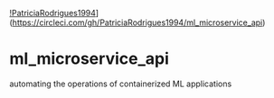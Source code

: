 [!PatriciaRodrigues1994](https://circleci.com/gh/PatriciaRodrigues1994/ml_microservice_api.svg?style=svg)](https://circleci.com/gh/PatriciaRodrigues1994/ml_microservice_api)


# ml_microservice_api
automating the operations of containerized ML applications

